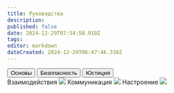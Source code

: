 ```yaml
---
title: Руководства
description: 
published: false
date: 2024-12-29T07:54:50.910Z
tags: 
editor: markdown
dateCreated: 2024-12-29T06:47:46.338Z
---
```


<div class="nav-panel center">
  <!--  -->
  <div class="nav-panel__nav-tabs flex-col">
    <button class="nav-link">Основы</button>
    <button class="nav-link">Безопасность</button>
    <button class="nav-link">Юстиция</button>
  </div>
  <!--  -->
  <div class="nav-panel__tab-panels">
    <div class="tab-panel">
      <a class="tab-panel__item">
        <span>Взаимодействия</span>
        <img src="/"/>
      </a>
      <a class="tab-panel__item">
        <span>Коммуникация</span>
        <img src="/"/>
      </a>
      <a class="tab-panel__item">
        <span>Настроение</span>
        <img src="/"/>
      </a>
    </div>
  </div>
</div>
<div></div>